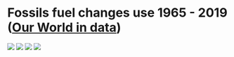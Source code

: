 # Fossils fuel changes use 1965 - 2019 ([Our World in data](https://ourworldindata.org/fossil-fuels))

<img src="https://github.com/DataFeast71/FeastViz/blob/main/Fossils/img/2021-07-29_FeastViz_Fossils_reduce.png?raw=true">

<img src="https://github.com/DataFeast71/FeastViz/blob/main/Fossils/img/2021-07-29_FeastViz_Fossils_reduced_second.png?raw=true">

<img src="https://github.com/DataFeast71/FeastViz/blob/main/Fossils/img/2021-07-29_FeastViz_FossilsHigh.png?raw=true">

<img src="https://github.com/DataFeast71/FeastViz/blob/main/Fossils/img/2021-07-29_FeastViz_FossilsPanel.png?raw=true">
